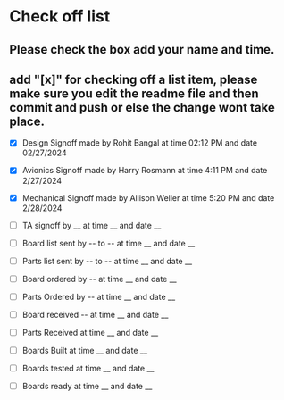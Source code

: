 # Check off list
## Please check the box add your name and time.
## add "[x]" for checking off a list item, please make sure you edit the readme file and then commit and push or else the change wont take place.

- [x] Design Signoff made by Rohit Bangal at time 02:12 PM and date 02/27/2024
- [x] Avionics Signoff made by Harry Rosmann at time 4:11 PM and date 2/27/2024
- [x] Mechanical Signoff made by Allison Weller at time 5:20 PM and date 2/28/2024
- [ ] TA signoff by __ at time __ and date __
- [ ] Board list sent by -- to -- at time __ and date __
- [ ] Parts list sent by -- to -- at time __ and date __
- [ ] Board ordered by -- at time __ and date __
- [ ] Parts Ordered by -- at time __ and date __
- [ ] Board received -- at time __ and date __
- [ ] Parts Received  at time __ and date __
- [ ] Boards Built at time __ and date __
- [ ] Boards tested at time __ and date __
- [ ] Boards ready at time __ and date __


